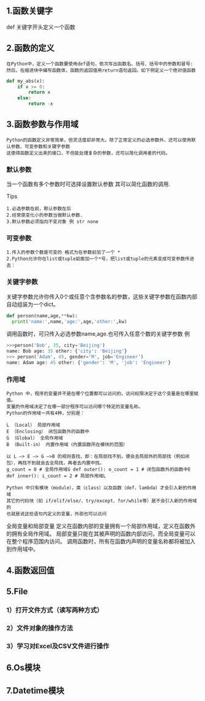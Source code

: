 ## 1.函数关键字
def 关键字开头定义一个函数
## 2.函数的定义
```
在Python中，定义一个函数要使用def语句，依次写出函数名、括号、括号中的参数和冒号:
然后，在缩进块中编写函数体，函数的返回值用return语句返回。如下例定义一个绝对值函数
```
```python
def my_abs(x):
    if x >= 0:
        return x
    else:
        return -x
```
## 3.函数参数与作用域
```
Python的函数定义非常简单，但灵活度却非常大。除了正常定义的必选参数外，还可以使用默认参数、可变参数和关键字参数
这使得函数定义出来的接口，不但能处理复杂的参数，还可以简化调用者的代码。
```
### 默认参数
当一个函数有多个参数时可选择设置默认参数
其可以简化函数的调用.

Tips
```
1.必选参数在前，默认参数在后
2.经常使变化小的参数当做默认参数.
3.默认参数必须指向不变对象 例 str none
```
### 可变参数
```
1.传入的参数个数是可变的 格式为在参数前加了一个 *
2.Python允许你在list或tuple前面加一个*号，把list或tuple的元素变成可变参数传进去：
```
### 关键字参数
关键字参数允许你传入0个或任意个含参数名的参数，这些关键字参数在函数内部自动组装为一个dict。
```python
def person(name,age,**kw):
  print('name:',name,'age:',age,'other:',kw)
```
调用函数时，可只传入必选参数name,age.也可传入任意个数的关键字参数 例
```python
>>>person('Bob', 35, city='Beijing')
name: Bob age: 35 other: {'city': 'Beijing'}
>>> person('Adam', 45, gender='M', job='Engineer')
name: Adam age: 45 other: {'gender': 'M', 'job': 'Engineer'}
```
### 作用域
```
Python 中，程序的变量并不是在哪个位置都可以访问的，访问权限决定于这个变量是在哪里赋值。
变量的作用域决定了在哪一部分程序可以访问哪个特定的变量名称。
Python的作用域一共有4种，分别是：
```
```
L （Local） 局部作用域
E （Enclosing） 闭包函数外的函数中
G （Global） 全局作用域
B （Built-in） 内置作用域（内置函数所在模块的范围）
```
```
以 L –> E –> G –>B 的规则查找，即：在局部找不到，便会去局部外的局部找（例如闭包），再找不到就会去全局找，再者去内置中找。
g_count = 0 # 全局作用域G def outer(): o_count = 1 # 闭包函数外的函数中E def inner(): i_count = 2 # 局部作用域L
```
```
Python 中只有模块（module），类（class）以及函数（def、lambda）才会引入新的作用域
其它的代码块（如 if/elif/else/、try/except、for/while等）是不会引入新的作用域的
也就是说这些语句内定义的变量，外部也可以访问
```
全局变量和局部变量
定义在函数内部的变量拥有一个局部作用域，定义在函数外的拥有全局作用域。
局部变量只能在其被声明的函数内部访问，而全局变量可以在整个程序范围内访问。
调用函数时，所有在函数内声明的变量名称都将被加入到作用域中。
## 4.函数返回值

## 5.File

### 1）打开文件方式（读写两种方式）

### 2）文件对象的操作方法

### 3）学习对Excel及CSV文件进行操作

## 6.Os模块

## 7.Datetime模块
